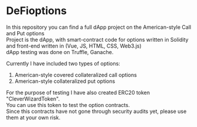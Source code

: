 # DeFioptions
In this repository you can find a full dApp project on the American-style Call and Put options </br>
Project is the dApp, with smart-contract code for options written in Solidity and front-end written in (Vue, JS, HTML, CSS, Web3.js)</br>
dApp testing was done on Truffle, Ganache. </br>

Currently I have included two types of options:
  1. American-style covered collateralized call options
  2. American-style collateralized put options

For the purpose of testing I have also created ERC20 token "CleverWizardToken".</br>
You can use this token to test the option contracts.</br>
Since this contracts have not gone through security audits yet, please use them at your own risk.
